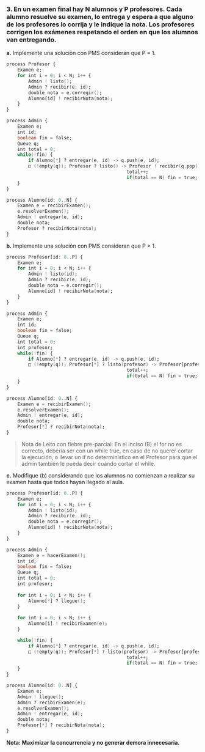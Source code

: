 ### 3. En un examen final hay N alumnos y P profesores. Cada alumno resuelve su examen, lo entrega y espera a que alguno de los profesores lo corrija y le indique la nota. Los profesores corrigen los exámenes respetando el orden en que los alumnos van entregando.

**a.** Implemente una solución con PMS consideran que P = 1.

```ada
process Profesor {
    Examen e;
    for int i = 0; i < N; i++ {
        Admin ! listo();
        Admin ? recibir(e, id);
        double nota = e.corregir();
        Alumno[id] ! recibirNota(nota);
    }
}

process Admin {
    Examen e;
    int id;
    boolean fin = false;
    Queue q;
    int total = 0;
    while(!fin) {
        if Alumno[*] ? entregar(e, id) -> q.push(e, id);
        □ (!empty(q)); Profesor ? listo() -> Profesor ! recibir(q.pop());
                                            total++;
                                            if(total == N) fin = true;
    }
}

process Alumno[id: 0..N] {
    Examen e = recibirExamen();
    e.resolverExamen();
    Admin ! entregar(e, id);
    double nota;
    Profesor ? recibirNota(nota);
}
```

**b.** Implemente una solución con PMS consideran que P > 1.

```ada
process Profesor[id: 0..P] {
    Examen e;
    for int i = 0; i < N; i++ {
        Admin ! listo(id);
        Admin ? recibir(e, id);
        double nota = e.corregir();
        Alumno[id] ! recibirNota(nota);
    }
}

process Admin {
    Examen e;
    int id;
    boolean fin = false;
    Queue q;
    int total = 0;
    int profesor;
    while(!fin) {
        if Alumno[*] ? entregar(e, id) -> q.push(e, id);
        □ (!empty(q)); Profesor[*] ? listo(profesor) -> Profesor[profesor] ! recibir(q.pop());
                                            total++;
                                            if(total == N) fin = true;
    }
}

process Alumno[id: 0..N] {
    Examen e = recibirExamen();
    e.resolverExamen();
    Admin ! entregar(e, id);
    double nota;
    Profesor[*] ? recibirNota(nota);
}
```

>Nota de Leito con fiebre pre-parcial: En el inciso (B) el for no es correcto, debería ser con un while true, en caso de no querer cortar la ejecución, o llevar un if no determinístico en el Profesor para que el admin también le pueda decir cuándo cortar el while.

**c.** Modifique (b) considerando que los alumnos no comienzan a realizar su examen hasta que todos hayan llegado al aula.

```ada
process Profesor[id: 0..P] {
    Examen e;
    for int i = 0; i < N; i++ {
        Admin ! listo(id);
        Admin ? recibir(e, id);
        double nota = e.corregir();
        Alumno[id] ! recibirNota(nota);
    }
}

process Admin {
    Examen e = hacerExamen();
    int id;
    boolean fin = false;
    Queue q;
    int total = 0;
    int profesor;
    
    for int i = 0; i < N; i++ {
        Alumno[*] ? llegue();
    }
    
    for int i = 0; i < N; i++ {
        Alumno[i] ! recibirExamen(e);
    }

    while(!fin) {
        if Alumno[*] ? entregar(e, id) -> q.push(e, id);
        □ (!empty(q)); Profesor[*] ? listo(profesor) -> Profesor[profesor] ! recibir(q.pop());
                                            total++;
                                            if(total == N) fin = true;
    }
}

process Alumno[id: 0..N] {
    Examen e;
    Admin ! llegue();
    Admin ? recibirExamen(e);
    e.resolverExamen();
    Admin ! entregar(e, id);
    double nota;
    Profesor[*] ? recibirNota(nota);
}
```

**Nota: Maximizar la concurrencia y no generar demora innecesaria.**